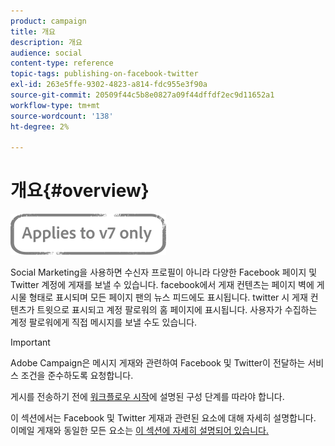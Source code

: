 ```yaml
---
product: campaign
title: 개요
description: 개요
audience: social
content-type: reference
topic-tags: publishing-on-facebook-twitter
exl-id: 263e5ffe-9302-4823-a814-fdc955e3f90a
source-git-commit: 20509f44c5b8e0827a09f44dffdf2ec9d11652a1
workflow-type: tm+mt
source-wordcount: '138'
ht-degree: 2%

---
```


# 개요{#overview}

![](../../assets/v7-only.svg)

Social Marketing을 사용하면 수신자 프로필이 아니라 다양한 Facebook 페이지 및 Twitter 계정에 게재를 보낼 수 있습니다. facebook에서 게재 컨텐츠는 페이지 벽에 게시물 형태로 표시되며 모든 페이지 팬의 뉴스 피드에도 표시됩니다. twitter 시 게재 컨텐츠가 트윗으로 표시되고 계정 팔로워의 홈 페이지에 표시됩니다. 사용자가 수집하는 계정 팔로워에게 직접 메시지를 보낼 수도 있습니다.

>[!IMPORTANT]
>
>Adobe Campaign은 메시지 게재와 관련하여 Facebook 및 Twitter이 전달하는 서비스 조건을 준수하도록 요청합니다.
>
>게시를 전송하기 전에 [워크플로우 시작](../../social/using/starting-workflows.md)에 설명된 구성 단계를 따라야 합니다.

이 섹션에서는 Facebook 및 Twitter 게재과 관련된 요소에 대해 자세히 설명합니다. 이메일 게재와 동일한 모든 요소는 [이 섹션에 자세히 설명되어 있습니다.](../../delivery/using/about-email-channel.md)
